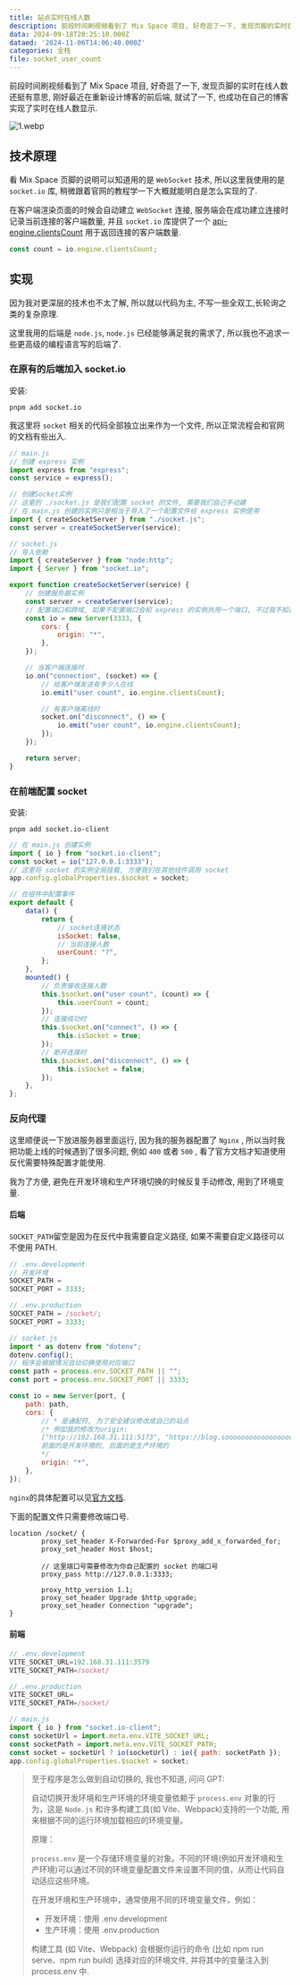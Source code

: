 ```yaml
---
title: 站点实时在线人数
description: 前段时间刷视频看到了 Mix Space 项目, 好奇逛了一下, 发现页脚的实时在线人数还挺有意思, 刚好最近在重新设计博客的前后端, 就试了一下, 也成功在自己的博客实现了实时在线人数显示.
data: 2024-09-18T20:25:10.000Z
dataed: '2024-11-06T14:06:40.000Z'
categories: 全栈
file: socket_user_count
---
```


前段时间刷视频看到了 Mix Space 项目, 好奇逛了一下, 发现页脚的实时在线人数还挺有意思, 刚好最近在重新设计博客的前后端, 就试了一下, 也成功在自己的博客实现了实时在线人数显示.

![1.webp](https://image.s22y.moe/image/socket_user_count/1.webp)

## 技术原理

看 Mix Space 页脚的说明可以知道用的是 `WebSocket` 技术, 所以这里我使用的是 `socket.io` 库, 稍微跟着官网的教程学一下大概就能明白是怎么实现的了.

在客户端渲染页面的时候会自动建立 `WebSocket` 连接, 服务端会在成功建立连接时记录当前连接的客户端数量, 并且 `socket.io` 库提供了一个 [api-engine.clientsCount](https://socket.io/zh-CN/docs/v4/server-api/#engineclientscount) 用于返回连接的客户端数量.

```javascript
const count = io.engine.clientsCount;
```

## 实现

因为我对更深层的技术也不太了解, 所以就以代码为主, 不写一些全双工,长轮询之类的复杂原理.

这里我用的后端是 `node.js`, `node.js` 已经能够满足我的需求了, 所以我也不追求一些更高级的编程语言写的后端了.

### 在原有的后端加入 socket.io

安装:

```shell
pnpm add socket.io
```

我这里将 `socket` 相关的代码全部独立出来作为一个文件, 所以正常流程会和官网的文档有些出入.

```javascript
// main.js
// 创建 express 实例
import express from "express";
const service = express();

// 创建Socket实例
// 这里的 ./socket.js 是我们配置 socket 的文件, 需要我们自己手动建
// 在 main.js 创建的实例只是相当于导入了一个配置文件给 express 实例使用
import { createSocketServer } from "./socket.js";
const server = createSocketServer(service);
```

```javascript
// socket.js
// 导入依赖
import { createServer } from "node:http";
import { Server } from "socket.io";

export function createSocketServer(service) {
	// 创建服务器实例
	const server = createServer(service);
	// 配置端口和跨域, 如果不配置端口会和 express 的实例共用一个端口, 不过我不知道为什么如果我不配置就会导致无法连接到 socket
	const io = new Server(3333, {
		cors: {
			origin: "*",
		},
	});

	// 当客户端连接时
	io.on("connection", (socket) => {
		// 给客户端发送有多少人在线
		io.emit("user count", io.engine.clientsCount);

		// 有客户端离线时
		socket.on("disconnect", () => {
			io.emit("user count", io.engine.clientsCount);
		});
	});

	return server;
}
```

### 在前端配置 socket

安装:

```shell
pnpm add socket.io-client
```

```javascript
// 在 main.js 创建实例
import { io } from "socket.io-client";
const socket = io("127.0.0.1:3333");
// 这里将 socket 的实例全局挂载, 方便我们在其他组件调用 socket
app.config.globalProperties.$socket = socket;
```

```javascript
// 在组件中配置事件
export default {
	data() {
		return {
			// socket连接状态
			isSocket: false,
			// 当前连接人数
			userCount: "?",
		};
	},
	mounted() {
		// 负责接收连接人数
		this.$socket.on("user count", (count) => {
			this.userCount = count;
		});
		// 连接成功时
		this.$socket.on("connect", () => {
			this.isSocket = true;
		});
		// 断开连接时
		this.$socket.on("disconnect", () => {
			this.isSocket = false;
		});
	},
};
```

### 反向代理

这里顺便说一下放进服务器里面运行, 因为我的服务器配置了 `Nginx` , 所以当时我把功能上线的时候遇到了很多问题, 例如 `400` 或者 `500` , 看了官方文档才知道使用反代需要特殊配置才能使用.

我为了方便, 避免在开发环境和生产环境切换的时候反复手动修改, 用到了环境变量.

#### 后端

`SOCKET_PATH`留空是因为在反代中我需要自定义路径, 如果不需要自定义路径可以不使用 PATH.

```javascript
// .env.development
// 开发环境
SOCKET_PATH =
SOCKET_PORT = 3333;

// .env.production
SOCKET_PATH = /socket/;
SOCKET_PORT = 3333;

// socket.js
import * as dotenv from "dotenv";
dotenv.config();
// 程序会根据情况自动切换使用对应端口
const path = process.env.SOCKET_PATH || "";
const port = process.env.SOCKET_PORT || 3333;

const io = new Server(port, {
	path: path,
	cors: {
		// * 是通配符, 为了安全建议修改成自己的站点
		/* 例如我的修改为origin:
        ["http://192.168.31.111:5173", "https://blog.sooooooooooooooooootheby.top/"]
        前面的是开发环境的, 后面的是生产环境的
        */
		origin: "*",
	},
});
```

`nginx`的具体配置可以见[官方文档](https://socket.io/zh-CN/docs/v4/reverse-proxy/).

下面的配置文件只需要修改端口号.

```nginx
location /socket/ {
        proxy_set_header X-Forwarded-For $proxy_add_x_forwarded_for;
        proxy_set_header Host $host;

        // 这里端口号需要修改为你自己配置的 socket 的端口号
        proxy_pass http://127.0.0.1:3333;

        proxy_http_version 1.1;
        proxy_set_header Upgrade $http_upgrade;
        proxy_set_header Connection "upgrade";
}
```

#### 前端

```javascript
// .env.development
VITE_SOCKET_URL=192.168.31.111:3579
VITE_SOCKET_PATH=/socket/

// .env.production
VITE_SOCKET_URL=
VITE_SOCKET_PATH=/socket/

// main.js
import { io } from "socket.io-client";
const socketUrl = import.meta.env.VITE_SOCKET_URL;
const socketPath = import.meta.env.VITE_SOCKET_PATH;
const socket = socketUrl ? io(socketUrl) : io({ path: socketPath });
app.config.globalProperties.$socket = socket;
```

> 至于程序是怎么做到自动切换的, 我也不知道, 问问 GPT:
>
> 自动切换开发环境和生产环境的环境变量依赖于 `process.env` 对象的行为，这是 `Node.js` 和许多构建工具(如 Vite、Webpack)支持的一个功能, 用来根据不同的运行环境加载相应的环境变量。
>
> 原理：
>
> `process.env` 是一个存储环境变量的对象。不同的环境(例如开发环境和生产环境)可以通过不同的环境变量配置文件来设置不同的值，从而让代码自动适应这些环境。
>
> 在开发环境和生产环境中，通常使用不同的环境变量文件，例如：
>
> -   开发环境：使用 .env.development
> -   生产环境：使用 .env.production
>
> 构建工具 (如 Vite、Webpack) 会根据你运行的命令 (比如 npm run serve、npm run build) 选择对应的环境文件, 并将其中的变量注入到 process.env 中.
